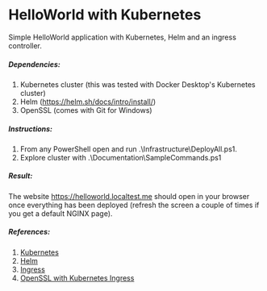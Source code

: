 # HelloWorld with Kubernetes

Simple HelloWorld application with Kubernetes, Helm and an ingress controller.

##### Dependencies:
1. Kubernetes cluster (this was tested with Docker Desktop's Kubernetes cluster)
1. Helm (https://helm.sh/docs/intro/install/)
1. OpenSSL (comes with Git for Windows)

##### Instructions:
1. From any PowerShell open and run .\Infrastructure\DeployAll.ps1.
1. Explore cluster with .\Documentation\SampleCommands.ps1

##### Result:
The website https://helloworld.localtest.me should open in your browser once everything has been deployed (refresh the screen a couple of times if you get a default NGINX page).

##### References:
1. [Kubernetes](https://www.youtube.com/watch?v=X48VuDVv0do)
1. [Helm](https://helm.sh/docs/intro/quickstart/)
1. [Ingress](https://kubernetes.io/docs/concepts/services-networking/ingress/)
1. [OpenSSL with Kubernetes Ingress](https://awkwardferny.medium.com/configuring-certificate-based-mutual-authentication-with-kubernetes-ingress-nginx-20e7e38fdfca)


